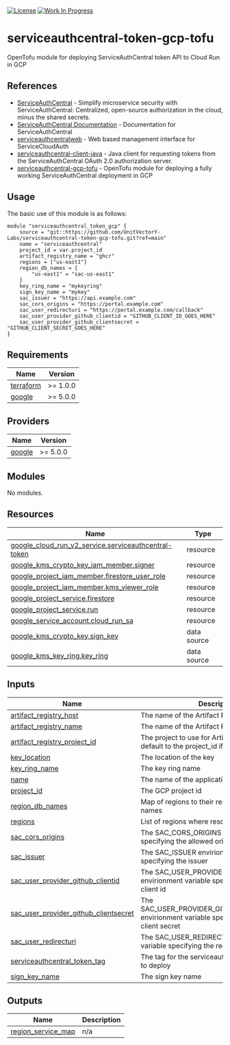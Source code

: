 [![License](https://img.shields.io/badge/License-Apache%202.0-blue.svg)](https://opensource.org/licenses/Apache-2.0) [![Work In Progress](https://img.shields.io/badge/Status-Work%20In%20Progress-yellow)](https://guide.unitvectorylabs.com/bestpractices/status/#work-in-progress)

# serviceauthcentral-token-gcp-tofu

OpenTofu module for deploying ServiceAuthCentral token API to Cloud Run in GCP

## References

- [ServiceAuthCentral](https://github.com/UnitVectorY-Labs/ServiceAuthCentral) - Simplify microservice security with ServiceAuthCentral: Centralized, open-source authorization in the cloud, minus the shared secrets.
- [ServiceAuthCentral Documentation](https://unitvectory-labs.github.io/ServiceAuthCentral/) - Documentation for ServiceAuthCentral
- [serviceauthcentralweb](https://github.com/UnitVectorY-Labs/serviceauthcentralweb) - Web based management interface for ServiceCloudAuth
- [serviceauthcentral-client-java](https://github.com/UnitVectorY-Labs/serviceauthcentral-client-java) - Java client for requesting tokens from the ServiceAuthCentral OAuth 2.0 authorization server.
- [serviceauthcentral-gcp-tofu](https://github.com/UnitVectorY-Labs/serviceauthcentral-gcp-tofu) - OpenTofu module for deploying a fully working ServiceAuthCentral deployment in GCP

## Usage

The basic use of this module is as follows:

```hcl
module "serviceauthcentral_token_gcp" {
    source = "git::https://github.com/UnitVectorY-Labs/serviceauthcentral-token-gcp-tofu.git?ref=main"
    name = "serviceauthcentral"
    project_id = var.project_id
    artifact_registry_name = "ghcr"
    regions = ["us-east1"]
    region_db_names = {
        "us-east1" = "sac-us-east1"
    }
    key_ring_name = "mykeyring"
    sign_key_name = "mykey"
    sac_issuer = "https://api.example.com"
    sac_cors_origins = "https://portal.example.com"
    sac_user_redirecturi = "https://portal.example.com/callback"
    sac_user_provider_github_clientid = "GITHUB_CLIENT_ID_GOES_HERE"
    sac_user_provider_github_clientsecret = "GITHUB_CLIENT_SECRET_GOES_HERE"
}
```

<!-- BEGIN_TF_DOCS -->
## Requirements

| Name | Version |
|------|---------|
| <a name="requirement_terraform"></a> [terraform](#requirement\_terraform) | >= 1.0.0 |
| <a name="requirement_google"></a> [google](#requirement\_google) | >= 5.0.0 |

## Providers

| Name | Version |
|------|---------|
| <a name="provider_google"></a> [google](#provider\_google) | >= 5.0.0 |

## Modules

No modules.

## Resources

| Name | Type |
|------|------|
| [google_cloud_run_v2_service.serviceauthcentral-token](https://registry.terraform.io/providers/hashicorp/google/latest/docs/resources/cloud_run_v2_service) | resource |
| [google_kms_crypto_key_iam_member.signer](https://registry.terraform.io/providers/hashicorp/google/latest/docs/resources/kms_crypto_key_iam_member) | resource |
| [google_project_iam_member.firestore_user_role](https://registry.terraform.io/providers/hashicorp/google/latest/docs/resources/project_iam_member) | resource |
| [google_project_iam_member.kms_viewer_role](https://registry.terraform.io/providers/hashicorp/google/latest/docs/resources/project_iam_member) | resource |
| [google_project_service.firestore](https://registry.terraform.io/providers/hashicorp/google/latest/docs/resources/project_service) | resource |
| [google_project_service.run](https://registry.terraform.io/providers/hashicorp/google/latest/docs/resources/project_service) | resource |
| [google_service_account.cloud_run_sa](https://registry.terraform.io/providers/hashicorp/google/latest/docs/resources/service_account) | resource |
| [google_kms_crypto_key.sign_key](https://registry.terraform.io/providers/hashicorp/google/latest/docs/data-sources/kms_crypto_key) | data source |
| [google_kms_key_ring.key_ring](https://registry.terraform.io/providers/hashicorp/google/latest/docs/data-sources/kms_key_ring) | data source |

## Inputs

| Name | Description | Type | Default | Required |
|------|-------------|------|---------|:--------:|
| <a name="input_artifact_registry_host"></a> [artifact\_registry\_host](#input\_artifact\_registry\_host) | The name of the Artifact Registry repository | `string` | `"us-docker.pkg.dev"` | no |
| <a name="input_artifact_registry_name"></a> [artifact\_registry\_name](#input\_artifact\_registry\_name) | The name of the Artifact Registry repository | `string` | n/a | yes |
| <a name="input_artifact_registry_project_id"></a> [artifact\_registry\_project\_id](#input\_artifact\_registry\_project\_id) | The project to use for Artifact Registry. Will default to the project\_id if not set. | `string` | `null` | no |
| <a name="input_key_location"></a> [key\_location](#input\_key\_location) | The location of the key | `string` | `"global"` | no |
| <a name="input_key_ring_name"></a> [key\_ring\_name](#input\_key\_ring\_name) | The key ring name | `string` | n/a | yes |
| <a name="input_name"></a> [name](#input\_name) | The name of the application | `string` | `"serviceauthcentral"` | no |
| <a name="input_project_id"></a> [project\_id](#input\_project\_id) | The GCP project id | `string` | n/a | yes |
| <a name="input_region_db_names"></a> [region\_db\_names](#input\_region\_db\_names) | Map of regions to their respective database names | `map(string)` | n/a | yes |
| <a name="input_regions"></a> [regions](#input\_regions) | List of regions where resources will be created | `list(string)` | n/a | yes |
| <a name="input_sac_cors_origins"></a> [sac\_cors\_origins](#input\_sac\_cors\_origins) | The SAC\_CORS\_ORIGINS envirionment variable specifying the allowed origins | `string` | n/a | yes |
| <a name="input_sac_issuer"></a> [sac\_issuer](#input\_sac\_issuer) | The SAC\_ISSUER envirionment variable specifying the issuer | `string` | n/a | yes |
| <a name="input_sac_user_provider_github_clientid"></a> [sac\_user\_provider\_github\_clientid](#input\_sac\_user\_provider\_github\_clientid) | The SAC\_USER\_PROVIDER\_GITHUB\_CLIENTID envirionment variable specifying the GitHub client id | `string` | n/a | yes |
| <a name="input_sac_user_provider_github_clientsecret"></a> [sac\_user\_provider\_github\_clientsecret](#input\_sac\_user\_provider\_github\_clientsecret) | The SAC\_USER\_PROVIDER\_GITHUB\_CLIENTSECRET envirionment variable specifying the GitHub client secret | `string` | n/a | yes |
| <a name="input_sac_user_redirecturi"></a> [sac\_user\_redirecturi](#input\_sac\_user\_redirecturi) | The SAC\_USER\_REDIRECTURI envirionment variable specifying the redirect uri | `string` | n/a | yes |
| <a name="input_serviceauthcentral_token_tag"></a> [serviceauthcentral\_token\_tag](#input\_serviceauthcentral\_token\_tag) | The tag for the serviceauthcentral token image to deploy | `string` | `"dev"` | no |
| <a name="input_sign_key_name"></a> [sign\_key\_name](#input\_sign\_key\_name) | The sign key name | `string` | n/a | yes |

## Outputs

| Name | Description |
|------|-------------|
| <a name="output_region_service_map"></a> [region\_service\_map](#output\_region\_service\_map) | n/a |
<!-- END_TF_DOCS -->
